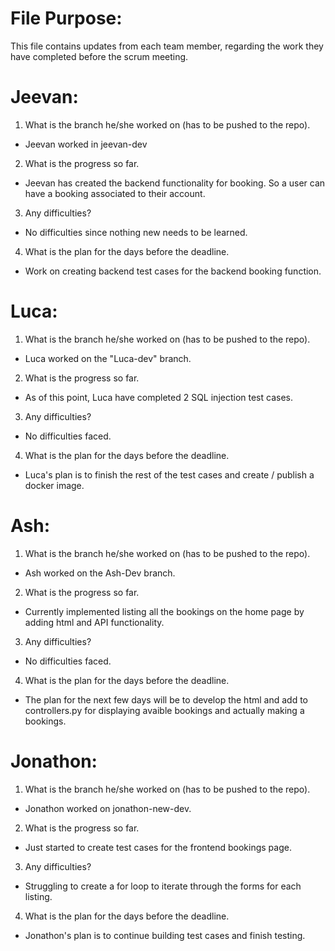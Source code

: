 # File Purpose:
This file contains updates from each team member, regarding the work they have
completed before the scrum meeting.

# Jeevan:
1. What is the branch he/she worked on (has to be pushed to the repo).
- Jeevan worked in jeevan-dev
2. What is the progress so far.
- Jeevan has created the backend functionality for booking. So a user
can have a booking associated to their account.
3. Any difficulties?
- No difficulties since nothing new needs to be learned.
4. What is the plan for the days before the deadline.
- Work on creating backend test cases for the backend booking function.

# Luca:
1. What is the branch he/she worked on (has to be pushed to the repo).
- Luca worked on the "Luca-dev" branch.
2. What is the progress so far.
- As of this point, Luca have completed 2 SQL injection test cases.
3. Any difficulties?
- No difficulties faced.
4. What is the plan for the days before the deadline.
- Luca's plan is to finish the rest of the test cases and create 
/ publish a docker image.

# Ash:
1. What is the branch he/she worked on (has to be pushed to the repo).
- Ash worked on the Ash-Dev branch.
2. What is the progress so far.
- Currently implemented listing all the bookings on the home page by 
adding html and API functionality. 
3. Any difficulties?
- No difficulties faced.
4. What is the plan for the days before the deadline.
- The plan for the next few days will be to develop the html and add to
controllers.py for displaying avaible bookings and actually making a bookings.

# Jonathon:
1. What is the branch he/she worked on (has to be pushed to the repo).
- Jonathon worked on jonathon-new-dev.
2. What is the progress so far.
-  Just started to create test cases for the frontend bookings page.
3. Any difficulties?
- Struggling to create a for loop to iterate through the forms for each listing. 
4. What is the plan for the days before the deadline.
- Jonathon's plan is to continue building test cases and finish testing.